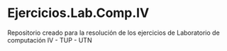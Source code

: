 # Ejercicios.Lab.Comp.IV
Repositorio creado para la resolución de los ejercicios de Laboratorio de computación IV - TUP - UTN
